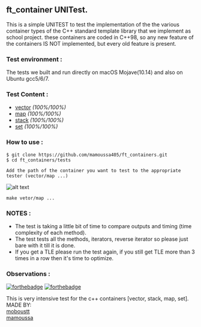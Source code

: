 ## ft_container UNITest.

This is a simple UNITEST to test the implementation of the the various container types of the C++ standard
template library that we implement as school project.
these containers are coded in C++98, so any new feature of the containers IS NOT
implemented, but every old feature is present.

### Test environment :
The tests we built and run directly on macOS Mojave(10.14) and also on Ubuntu gcc5/6/7.

### Test Content : 

  * [vector](https://github.com/mamoussa405/ft_containers/tree/main/vector) *(100%/100%)*
  * [map](https://github.com/mamoussa405/ft_containers/tree/main/map) *(100%/100%)*
  * [stack](https://github.com/mamoussa405/ft_containers/tree/main/stack) *(100%/100%)*
  * [set](https://github.com/mamoussa405/ft_containers/tree/main/set) *(100%/100%)*

### How to use :

```
$ git clone https://github.com/mamoussa405/ft_containers.git
$ cd ft_containers/tests
```

```
Add the path of the container you want to test to the appropriate tester (vector/map ...)
```
![alt text](https://github.com/mamoussa405/ft_containers/blob/main/tests/img/img1)


```
make vetor/map ...
```
### NOTES :
- The test is taking a little bit of time to compare outputs and timing (time complexity of each method).  
- The test tests all the methods, iterators, reverse iterator so please just bare with it till it is done.  
- If you get a TLE please run the test again, if you still get TLE more than 3 times in a row then it's time to optimize.  


### Observations : 

[![forthebadge](https://forthebadge.com/images/badges/made-with-c-plus-plus.svg)](https://forthebadge.com)
[![forthebadge](https://forthebadge.com/images/badges/built-with-love.svg)](https://forthebadge.com)

This is very intensive test for the c++ containers [vector, stack, map, set].  
MADE BY:  
[moboustt](https://github.com/M0-san)  
[mamoussa](https://github.com/mamoussa405)  
